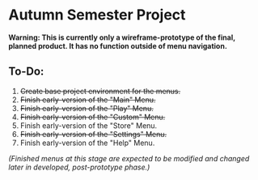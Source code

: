 # Autumn Semester Project

**Warning: This is currently only a wireframe-prototype of the final, planned product. It has no function outside of menu navigation.**

## To-Do:

1. ~~Create base project environment for the menus.~~
2. ~~Finish early-version of the "Main" Menu.~~
3. ~~Finish early-version of the "Play" Menu.~~
4. ~~Finish early-version of the "Custom" Menu.~~
5. Finish early-version of the "Store" Menu.
6. ~~Finish early-version of the "Settings" Menu.~~
7. Finish early-version of the "Help" Menu.

*(Finished menus at this stage are expected to be modified and changed later in developed, post-prototype phase.)*